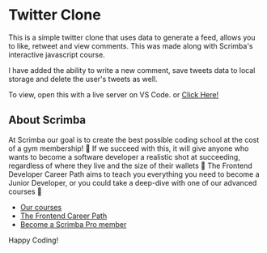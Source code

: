 # Twitter Clone

This is a simple twitter clone that uses data to generate a feed, allows you to like, retweet and view comments. This was made along with Scrimba's interactive javascript course.

I have added the ability to write a new comment, save tweets data to local storage and delete the user's tweets as well.

To view, open this with a live server on VS Code. 
or [Click Here!](https://delightful-daffodil-439d4f.netlify.app/)

## About Scrimba

At Scrimba our goal is to create the best possible coding school at the cost of a gym membership! 💜
If we succeed with this, it will give anyone who wants to become a software developer a realistic shot at succeeding, regardless of where they live and the size of their wallets 🎉
The Frontend Developer Career Path aims to teach you everything you need to become a Junior Developer, or you could take a deep-dive with one of our advanced courses 🚀

- [Our courses](https://scrimba.com/allcourses)
- [The Frontend Career Path](https://scrimba.com/learn/frontend)
- [Become a Scrimba Pro member](https://scrimba.com/pricing)

Happy Coding!
